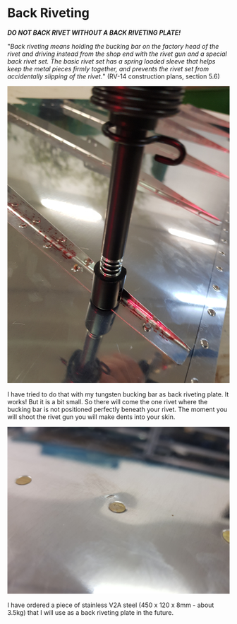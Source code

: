 # Back Riveting

_**DO NOT BACK RIVET WITHOUT A BACK RIVETING PLATE!**_

"_Back riveting means holding the bucking bar on the factory head of the rivet and driving instead from the shop end with the rivet gun and a special back rivet set. The basic rivet set has a spring loaded sleeve that helps keep the metal pieces firmly together, and prevents the rivet set from accidentally slipping of the rivet._" \(RV-14 construction plans, section 5.6\)

![Back Riveting](../.gitbook/assets/20181104_180103.jpg)

I have tried to do that with my tungsten bucking bar as back riveting plate. It works! But it is a bit small. So there will come the one rivet where the bucking bar is not positioned perfectly beneath your rivet. The moment you will shoot the rivet gun you will make dents into your skin.

![When trying to remove a dent I have fucked up the skin.](../.gitbook/assets/20181104_173921.jpg)

I have ordered a piece of stainless V2A steel \(450 x 120 x 8mm - about 3.5kg\) that I will use as a back riveting plate in the future.

